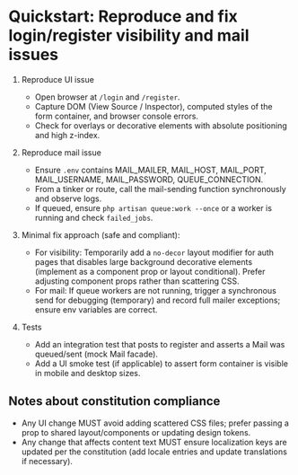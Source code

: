 # Quickstart: Reproduce and fix login/register visibility and mail issues

1. Reproduce UI issue
   - Open browser at `/login` and `/register`.
   - Capture DOM (View Source / Inspector), computed styles of the form container, and browser console errors.
   - Check for overlays or decorative elements with absolute positioning and high z-index.

2. Reproduce mail issue
   - Ensure `.env` contains MAIL_MAILER, MAIL_HOST, MAIL_PORT, MAIL_USERNAME, MAIL_PASSWORD, QUEUE_CONNECTION.
   - From a tinker or route, call the mail-sending function synchronously and observe logs.
   - If queued, ensure `php artisan queue:work --once` or a worker is running and check `failed_jobs`.

3. Minimal fix approach (safe and compliant):
   - For visibility: Temporarily add a `no-decor` layout modifier for auth pages that disables large background decorative elements (implement as a component prop or layout conditional). Prefer adjusting component props rather than scattering CSS.
   - For mail: If queue workers are not running, trigger a synchronous send for debugging (temporary) and record full mailer exceptions; ensure env variables are correct.

4. Tests
   - Add an integration test that posts to register and asserts a Mail was queued/sent (mock Mail facade).
   - Add a UI smoke test (if applicable) to assert form container is visible in mobile and desktop sizes.

## Notes about constitution compliance

- Any UI change MUST avoid adding scattered CSS files; prefer passing a prop to shared layout/components or updating design tokens.
- Any change that affects content text MUST ensure localization keys are updated per the constitution (add locale entries and update translations if necessary).
